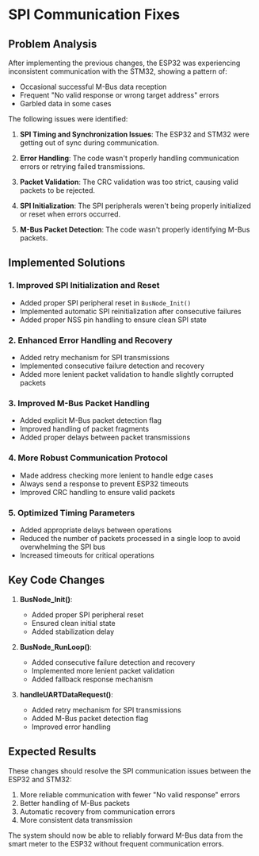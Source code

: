 # SPI Communication Fixes

## Problem Analysis

After implementing the previous changes, the ESP32 was experiencing inconsistent communication with the STM32, showing a pattern of:
- Occasional successful M-Bus data reception
- Frequent "No valid response or wrong target address" errors
- Garbled data in some cases

The following issues were identified:

1. **SPI Timing and Synchronization Issues**: The ESP32 and STM32 were getting out of sync during communication.

2. **Error Handling**: The code wasn't properly handling communication errors or retrying failed transmissions.

3. **Packet Validation**: The CRC validation was too strict, causing valid packets to be rejected.

4. **SPI Initialization**: The SPI peripherals weren't being properly initialized or reset when errors occurred.

5. **M-Bus Packet Detection**: The code wasn't properly identifying M-Bus packets.

## Implemented Solutions

### 1. Improved SPI Initialization and Reset

- Added proper SPI peripheral reset in `BusNode_Init()`
- Implemented automatic SPI reinitialization after consecutive failures
- Added proper NSS pin handling to ensure clean SPI state

### 2. Enhanced Error Handling and Recovery

- Added retry mechanism for SPI transmissions
- Implemented consecutive failure detection and recovery
- Added more lenient packet validation to handle slightly corrupted packets

### 3. Improved M-Bus Packet Handling

- Added explicit M-Bus packet detection flag
- Improved handling of packet fragments
- Added proper delays between packet transmissions

### 4. More Robust Communication Protocol

- Made address checking more lenient to handle edge cases
- Always send a response to prevent ESP32 timeouts
- Improved CRC handling to ensure valid packets

### 5. Optimized Timing Parameters

- Added appropriate delays between operations
- Reduced the number of packets processed in a single loop to avoid overwhelming the SPI bus
- Increased timeouts for critical operations

## Key Code Changes

1. **BusNode_Init()**:
   - Added proper SPI peripheral reset
   - Ensured clean initial state
   - Added stabilization delay

2. **BusNode_RunLoop()**:
   - Added consecutive failure detection and recovery
   - Implemented more lenient packet validation
   - Added fallback response mechanism

3. **handleUARTDataRequest()**:
   - Added retry mechanism for SPI transmissions
   - Added M-Bus packet detection flag
   - Improved error handling

## Expected Results

These changes should resolve the SPI communication issues between the ESP32 and STM32:

1. More reliable communication with fewer "No valid response" errors
2. Better handling of M-Bus packets
3. Automatic recovery from communication errors
4. More consistent data transmission

The system should now be able to reliably forward M-Bus data from the smart meter to the ESP32 without frequent communication errors.